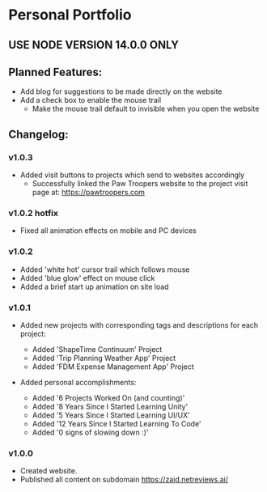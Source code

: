 # Personal Portfolio
## USE NODE VERSION 14.0.0 ONLY


## Planned Features:
- Add blog for suggestions to be made directly on the website
- Add a check box to enable the mouse trail
    - Make the mouse trail default to invisible when you open the website

## Changelog:

### v1.0.3

- Added visit buttons to projects which send to websites accordingly
    - Successfully linked the Paw Troopers website to the project visit page at: https://pawtroopers.com

### v1.0.2 hotfix

- Fixed all animation effects on mobile and PC devices

### v1.0.2
- Added 'white hot' cursor trail which follows mouse
- Added 'blue glow' effect on mouse click
- Added a brief start up animation on site load

### v1.0.1
- Added new projects with corresponding tags and descriptions for each project:
    - Added 'ShapeTime Continuum' Project
    - Added 'Trip Planning Weather App' Project
    - Added 'FDM Expense Management App' Project

- Added personal accomplishments:
    - Added '6 Projects Worked On (and counting)'
    - Added '8 Years Since I Started Learning Unity'
    - Added '5 Years Since I Started Learning UI/UX'
    - Added '12 Years Since I Started Learning To Code'
    - Added '0 signs of slowing down :)'

### v1.0.0
- Created website.
- Published all content on subdomain https://zaid.netreviews.ai/
